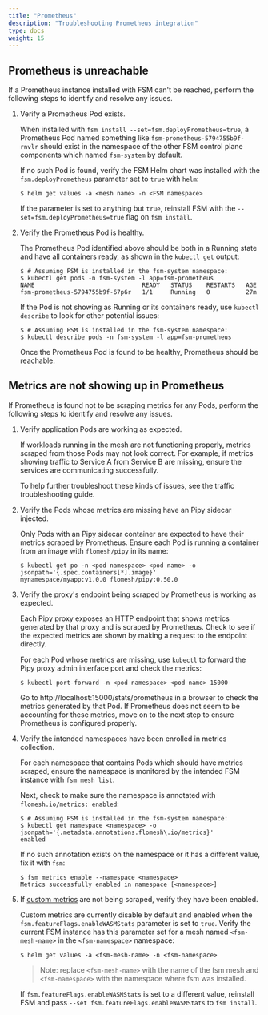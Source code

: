 ```yaml
---
title: "Prometheus"
description: "Troubleshooting Prometheus integration"
type: docs
weight: 15
---
```


## Prometheus is unreachable

If a Prometheus instance installed with FSM can't be reached, perform the following steps to identify and resolve any issues.

1. Verify a Prometheus Pod exists.

    When installed with `fsm install --set=fsm.deployPrometheus=true`, a Prometheus Pod named something like `fsm-prometheus-5794755b9f-rnvlr` should exist in the namespace of the other FSM control plane components which named `fsm-system` by default.

    If no such Pod is found, verify the FSM Helm chart was installed with the `fsm.deployPrometheus` parameter set to `true` with `helm`:

    ```console
    $ helm get values -a <mesh name> -n <FSM namespace>
    ```

    If the parameter is set to anything but `true`, reinstall FSM with the `--set=fsm.deployPrometheus=true` flag on `fsm install`.

1. Verify the Prometheus Pod is healthy.

    The Prometheus Pod identified above should be both in a Running state and have all containers ready, as shown in the `kubectl get` output:

    ```console
    $ # Assuming FSM is installed in the fsm-system namespace:
    $ kubectl get pods -n fsm-system -l app=fsm-prometheus
    NAME                              READY   STATUS    RESTARTS   AGE
    fsm-prometheus-5794755b9f-67p6r   1/1     Running   0          27m
    ```

    If the Pod is not showing as Running or its containers ready, use `kubectl describe` to look for other potential issues:

    ```console
    $ # Assuming FSM is installed in the fsm-system namespace:
    $ kubectl describe pods -n fsm-system -l app=fsm-prometheus
    ```

    Once the Prometheus Pod is found to be healthy, Prometheus should be reachable.

## Metrics are not showing up in Prometheus

If Prometheus is found not to be scraping metrics for any Pods, perform the following steps to identify and resolve any issues.

1. Verify application Pods are working as expected.

    If workloads running in the mesh are not functioning properly, metrics scraped from those Pods may not look correct. For example, if metrics showing traffic to Service A from Service B are missing, ensure the services are communicating successfully.

    To help further troubleshoot these kinds of issues, see the traffic troubleshooting guide.

1. Verify the Pods whose metrics are missing have an Pipy sidecar injected.

    Only Pods with an Pipy sidecar container are expected to have their metrics scraped by Prometheus. Ensure each Pod is running a container from an image with `flomesh/pipy` in its name:

    ```console
    $ kubectl get po -n <pod namespace> <pod name> -o jsonpath='{.spec.containers[*].image}'
    mynamespace/myapp:v1.0.0 flomesh/pipy:0.50.0
    ```
1. Verify the proxy's endpoint being scraped by Prometheus is working as expected.

    Each Pipy proxy exposes an HTTP endpoint that shows metrics generated by that proxy and is scraped by Prometheus. Check to see if the expected metrics are shown by making a request to the endpoint directly.

    For each Pod whose metrics are missing, use `kubectl` to forward the Pipy proxy admin interface port and check the metrics:

    ```console
    $ kubectl port-forward -n <pod namespace> <pod name> 15000
    ```

    Go to http://localhost:15000/stats/prometheus in a browser to check the metrics generated by that Pod. If Prometheus does not seem to be accounting for these metrics, move on to the next step to ensure Prometheus is configured properly.

1. Verify the intended namespaces have been enrolled in metrics collection.

    For each namespace that contains Pods which should have metrics scraped, ensure the namespace is monitored by the intended FSM instance with `fsm mesh list`.

    Next, check to make sure the namespace is annotated with `flomesh.io/metrics: enabled`:

    ```console
    $ # Assuming FSM is installed in the fsm-system namespace:
    $ kubectl get namespace <namespace> -o jsonpath='{.metadata.annotations.flomesh\.io/metrics}'
    enabled
    ```

    If no such annotation exists on the namespace or it has a different value, fix it with `fsm`:

    ```console
    $ fsm metrics enable --namespace <namespace>
    Metrics successfully enabled in namespace [<namespace>]
    ```

2. If [custom metrics](/guides/observability/metrics/#custom-metrics) are not being scraped, verify they have been enabled.

    Custom metrics are currently disable by default and enabled when the `fsm.featureFlags.enableWASMStats` parameter is set to `true`. Verify the current FSM instance has this parameter set for a mesh named `<fsm-mesh-name>` in the `<fsm-namespace>` namespace:

    ```console
    $ helm get values -a <fsm-mesh-name> -n <fsm-namespace>
    ```

   > Note: replace `<fsm-mesh-name>` with the name of the fsm mesh and `<fsm-namespace>` with the namespace where fsm was installed.

    If `fsm.featureFlags.enableWASMStats` is set to a different value, reinstall FSM and pass `--set fsm.featureFlags.enableWASMStats` to `fsm install`.
